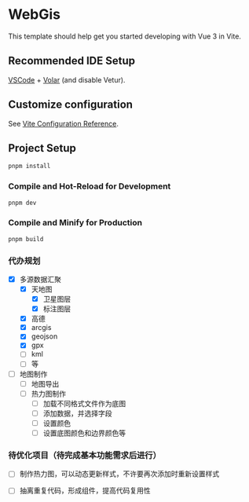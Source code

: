 # WebGis

This template should help get you started developing with Vue 3 in Vite.

## Recommended IDE Setup

[VSCode](https://code.visualstudio.com/) + [Volar](https://marketplace.visualstudio.com/items?itemName=Vue.volar) (and disable Vetur).

## Customize configuration

See [Vite Configuration Reference](https://vite.dev/config/).

## Project Setup

```sh
pnpm install
```

### Compile and Hot-Reload for Development

```sh
pnpm dev
```

### Compile and Minify for Production

```sh
pnpm build
```
### 代办规划
- [x] 多源数据汇聚
  - [x] 天地图
    - [x] 卫星图层
    - [x] 标注图层
  - [x] 高德
  - [x] arcgis
  - [x] geojson
  - [x] gpx
  - [ ] kml
  - [ ] 等
- [ ] 地图制作
  - [ ] 地图导出
  - [ ] 热力图制作
    - [ ] 加载不同格式文件作为底图
    - [ ] 添加数据，并选择字段
    - [ ] 设置颜色
    - [ ] 设置底图颜色和边界颜色等

### 待优化项目（待完成基本功能需求后进行）
- [ ] 制作热力图，可以动态更新样式，不许要再次添加时重新设置样式
- [ ] 抽离重复代码，形成组件，提高代码复用性


